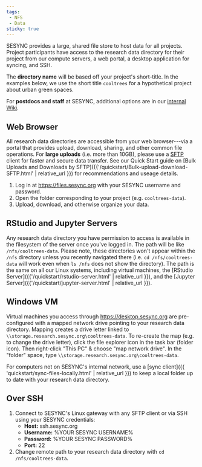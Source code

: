 ```yaml
---
tags:
 - NFS
 - Data
sticky: true
---
```


SESYNC provides a large, shared file store to host data for all projects.
Project participants have access to the research data directory for their
project from our compute servers, a web portal, a desktop application for
syncing, and SSH.

The **directory name** will be based off your project's short-title.
In the examples below, we use the short title `cooltrees` for a hypothetical
project about urban green spaces.

For **postdocs and staff** at SESYNC, additional options are in our [internal Wiki](https://gitlab.sesync.org/it-staff/public-wiki/wikis/home).

## Web Browser

All research data directories are accessible from your web browser---via a portal
that provides upload, download, sharing, and other common file operations. For
**large uploads** (i.e. more than 10GB), please use a
[SFTP](https://en.wikipedia.org/wiki/SSH_File_Transfer_Protocol) client for
faster and secure data transfer. See our Quick Start guide on [Bulk Uploads and
Downloads by SFTP]({{'/quickstart/Bulk-upload-download-SFTP.html' | relative_url }})
for recommendations and useage details.

1. Log in at <https://files.sesync.org> with your SESYNC username and password.
2. Open the folder corresponding to your project (e.g. `cooltrees-data`).
3. Upload, download, and otherwise organize your data.

## RStudio and Jupyter Servers

Any research data directory you have permission to access is available in the filesystem
of the server once you've logged in. The path will be like `/nfs/cooltrees-data`. Please
note, these directories won't appear within the `/nfs` directory unless you recently
navigated there (i.e. `cd /nfs/cooltrees-data` will work even when `ls /nfs` does not
show the directory). The path is the same on all our Linux systems, including virtual
machines, the [RStudio Server]({{'/quickstart/rstudio-server.html' | relative_url }}),
and the [Jupyter Server]({{'/quickstart/jupyter-server.html' | relative_url }}).

## Windows VM

Virtual machines you access through <https://desktop.sesync.org> are pre-configured with
a mapped network drive pointing to your research data directory. Mapping creates a drive letter linked to `\\storage.research.sesync.org\cooltrees-data`. To re-create the map (e.g. to change the drive letter), click the file explorer icon in the task bar (folder icon). Then right-click "This PC" & choose "map network drive". In the "folder"
space, type `\\storage.research.sesync.org\cooltrees-data`.

For computers not on SESYNC's internal network, use a [sync
client]({{ 'quickstart/sync-files-locally.html' | relative_url }}) to keep a local folder
up to date with your research data directory.

## Over SSH

1. Connect to SESYNC's Linux gateway with any SFTP client or via SSH using your SESYNC credentials:
   - **Host:** ssh.sesync.org
   - **Username:** %YOUR SESYNC USERNAME%
   - **Password:** %YOUR SESYNC PASSWORD%
   - **Port:** 22
2. Change remote path to your research data directory with `cd /nfs/cooltrees-data`.
